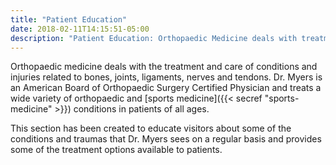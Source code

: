 ```yaml
---
title: "Patient Education"
date: 2018-02-11T14:15:51-05:00
description: "Patient Education: Orthopaedic Medicine deals with treatment and care of conditions/injuries related to the bones, ligaments, joins, tendons, and nerves. Common injuries include ACL and meniscus tears in the knee, and rotator cuff or labral tears in the shoulder."
---
```


Orthopaedic medicine deals with the treatment and care of conditions and injuries related to bones, 
joints, ligaments, nerves and tendons. Dr. Myers is an American Board of Orthopaedic 
Surgery Certified Physician and treats a wide variety 
of orthopaedic and [sports medicine]({{< secref "sports-medicine" >}}) conditions in patients of all ages.

This section has been created to educate visitors about some of the conditions and traumas 
that Dr. Myers sees on a regular basis and provides some of the treatment options 
available to patients.
